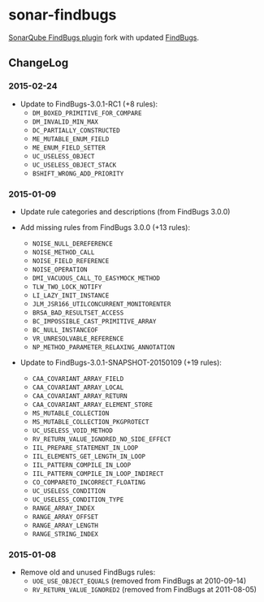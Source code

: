# sonar-findbugs
[SonarQube FindBugs plugin](https://github.com/SonarSource/sonar-findbugs) fork with updated [FindBugs](http://findbugs.sourceforge.net/).

## ChangeLog

### 2015-02-24  
- Update to FindBugs-3.0.1-RC1 (+8 rules):
    - `DM_BOXED_PRIMITIVE_FOR_COMPARE`  
    - `DM_INVALID_MIN_MAX`  
    - `DC_PARTIALLY_CONSTRUCTED`  
    - `ME_MUTABLE_ENUM_FIELD`  
    - `ME_ENUM_FIELD_SETTER`  
    - `UC_USELESS_OBJECT`  
    - `UC_USELESS_OBJECT_STACK`  
    - `BSHIFT_WRONG_ADD_PRIORITY`  

### 2015-01-09  
- Update rule categories and descriptions (from FindBugs 3.0.0)  
- Add missing rules from FindBugs 3.0.0 (+13 rules):
    - `NOISE_NULL_DEREFERENCE`  
    - `NOISE_METHOD_CALL`  
    - `NOISE_FIELD_REFERENCE`  
    - `NOISE_OPERATION`  
    - `DMI_VACUOUS_CALL_TO_EASYMOCK_METHOD`  
    - `TLW_TWO_LOCK_NOTIFY`  
    - `LI_LAZY_INIT_INSTANCE`  
    - `JLM_JSR166_UTILCONCURRENT_MONITORENTER`  
    - `BRSA_BAD_RESULTSET_ACCESS`  
    - `BC_IMPOSSIBLE_CAST_PRIMITIVE_ARRAY`  
    - `BC_NULL_INSTANCEOF`  
    - `VR_UNRESOLVABLE_REFERENCE`  
    - `NP_METHOD_PARAMETER_RELAXING_ANNOTATION`  

- Update to FindBugs-3.0.1-SNAPSHOT-20150109 (+19 rules):  
    - `CAA_COVARIANT_ARRAY_FIELD`  
    - `CAA_COVARIANT_ARRAY_LOCAL`  
    - `CAA_COVARIANT_ARRAY_RETURN`  
    - `CAA_COVARIANT_ARRAY_ELEMENT_STORE`  
    - `MS_MUTABLE_COLLECTION`  
    - `MS_MUTABLE_COLLECTION_PKGPROTECT`  
    - `UC_USELESS_VOID_METHOD`  
    - `RV_RETURN_VALUE_IGNORED_NO_SIDE_EFFECT`  
    - `IIL_PREPARE_STATEMENT_IN_LOOP`  
    - `IIL_ELEMENTS_GET_LENGTH_IN_LOOP`  
    - `IIL_PATTERN_COMPILE_IN_LOOP`  
    - `IIL_PATTERN_COMPILE_IN_LOOP_INDIRECT`  
    - `CO_COMPARETO_INCORRECT_FLOATING`  
    - `UC_USELESS_CONDITION`  
    - `UC_USELESS_CONDITION_TYPE`  
    - `RANGE_ARRAY_INDEX`  
    - `RANGE_ARRAY_OFFSET`  
    - `RANGE_ARRAY_LENGTH`  
    - `RANGE_STRING_INDEX`  

### 2015-01-08  
- Remove old and unused FindBugs rules:
    - `UOE_USE_OBJECT_EQUALS` (removed from FindBugs at 2010-09-14)
    - `RV_RETURN_VALUE_IGNORED2` (removed from FindBugs at 2011-08-05)

